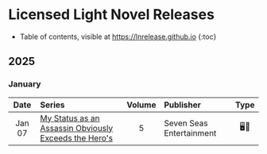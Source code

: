 # Licensed Light Novel Releases

- Table of contents, visible at https://lnrelease.github.io
{:toc}

## 2025

### January

Date|Series|Volume|Publisher|Type|
:---:|:---|:---:|:---|:---:|
Jan 07|[My Status as an Assassin Obviously Exceeds the Hero's](https://sevenseasentertainment.com/books/my-status-as-an-assassin-obviously-exceeds-the-heros-light-novel-vol-5/)|5|Seven Seas Entertainment|🖥️📖|
